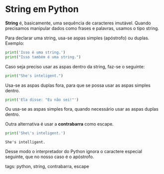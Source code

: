 # String em Python

**String** é, basicamente, uma sequência de caracteres imutável. Quando precisamos manipular dados como frases e palavras, usamos o tipo string.

Para declarar uma string, usa-se aspas simples (apóstrofo) ou duplas. Exemplo:
```py
print('Isso é uma string.')
print("Isso também é uma string.")
```

Caso seja preciso usar as aspas dentro da string, faz-se o seguinte:
```py
print("She's inteligent.")
```
Usa-se as aspas duplas fora, para que se possa usar as aspas simples dentro.
```py
print('Ela disse: "Eu não sei!"')
```
Ou usa-se as aspas simples fora, quando necessário usar as aspas duplas dentro.

Outra alternativa é usar a **contrabarra** como escape.
```py
print('She\'s inteligent.')
```
```
She's intelligent.
```
Desse modo o interpretador do Python ignora o caractere especial seguinte, que no nosso caso é o apóstrofo.

tags: python, string, contrabarra, escape

